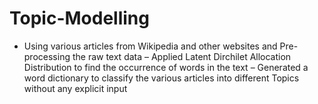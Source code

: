 # Topic-Modelling
- Using various articles from Wikipedia and other websites and Pre-processing the raw text data
– Applied Latent Dirchilet Allocation Distribution to find the occurrence of words in the text
– Generated a word dictionary to classify the various articles into different Topics without any explicit input
